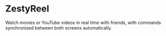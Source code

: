 # ZestyReel

Watch movies or YouTube videos in real time with friends, with commands synchronized between both screens automatically.